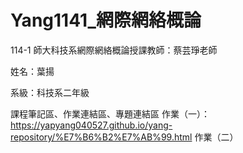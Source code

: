# Yang1141_網際網絡概論
114-1 師大科技系網際網絡概論授課教師：蔡芸琤老師

姓名：葉揚

系級：科技系二年級

課程筆記區、作業連結區、專題連結區
作業（一）：https://yapyang040527.github.io/yang-repository/%E7%B6%B2%E7%AB%99.html
作業（二）

